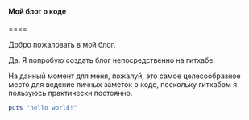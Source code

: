 #### Мой блог о коде
====

Добро пожаловать в мой блог.

Да. Я попробую создать блог непосредственно на гитхабе.

На данный момент для меня, пожалуй, это самое целесообразное место для ведение личных заметок о коде, поскольку гитхабом я пользуюсь практически постоянно.

```ruby
puts "hello world!"
```
